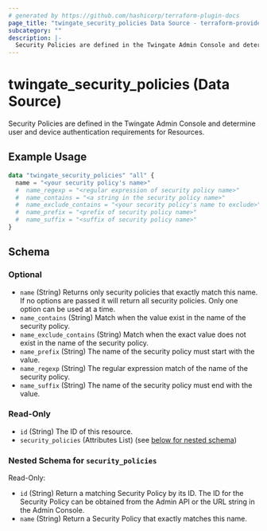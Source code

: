 ```yaml
---
# generated by https://github.com/hashicorp/terraform-plugin-docs
page_title: "twingate_security_policies Data Source - terraform-provider-twingate"
subcategory: ""
description: |-
  Security Policies are defined in the Twingate Admin Console and determine user and device authentication requirements for Resources.
---
```


# twingate_security_policies (Data Source)

Security Policies are defined in the Twingate Admin Console and determine user and device authentication requirements for Resources.

## Example Usage

```terraform
data "twingate_security_policies" "all" {
  name = "<your security policy's name>"
  #  name_regexp = "<regular expression of security policy name>"
  #  name_contains = "<a string in the security policy name>"
  #  name_exclude_contains = "<your security policy's name to exclude>"
  #  name_prefix = "<prefix of security policy name>"
  #  name_suffix = "<suffix of security policy name>"
}
```

<!-- schema generated by tfplugindocs -->
## Schema

### Optional

- `name` (String) Returns only security policies that exactly match this name. If no options are passed it will return all security policies. Only one option can be used at a time.
- `name_contains` (String) Match when the value exist in the name of the security policy.
- `name_exclude_contains` (String) Match when the exact value does not exist in the name of the security policy.
- `name_prefix` (String) The name of the security policy must start with the value.
- `name_regexp` (String) The regular expression match of the name of the security policy.
- `name_suffix` (String) The name of the security policy must end with the value.

### Read-Only

- `id` (String) The ID of this resource.
- `security_policies` (Attributes List) (see [below for nested schema](#nestedatt--security_policies))

<a id="nestedatt--security_policies"></a>
### Nested Schema for `security_policies`

Read-Only:

- `id` (String) Return a matching Security Policy by its ID. The ID for the Security Policy can be obtained from the Admin API or the URL string in the Admin Console.
- `name` (String) Return a Security Policy that exactly matches this name.
